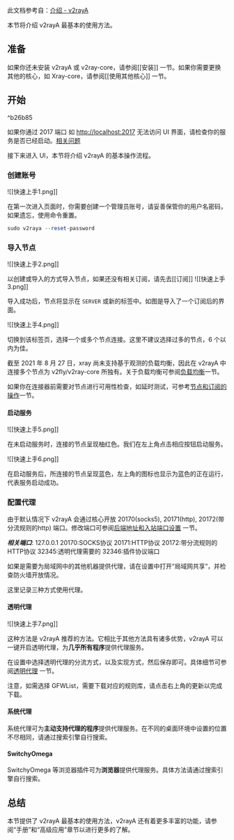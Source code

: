 此文档参考自：[介绍 - v2rayA](https://v2raya.org/docs/prologue/introduction/)

本节将介绍 v2rayA 最基本的使用方法。

## 准备

如果你还未安装 v2rayA 或 v2ray-core，请参阅[[安装]] 一节。如果你需要更换其他的核心，如 Xray-core，请参阅[[使用其他核心]] 一节。

## 开始

^b26b85

如果你通过 2017 端口 如 [http://localhost:2017](http://localhost:2017/) 无法访问 UI 界面，请检查你的服务是否已经启动。[相关问题](https://github.com/v2rayA/v2rayA/issues/237)

接下来进入 UI，本节将介绍 v2rayA 的基本操作流程。

### 创建账号

![[快速上手1.png]]

在第一次进入页面时，你需要创建一个管理员账号，请妥善保管你的用户名密码，如果遗忘，使用命令重置。
```php
sudo v2raya --reset-password
```

### 导入节点

![[快速上手2.png]]

以创建或导入的方式导入节点，如果还没有相关订阅，请先去[[订阅]]
![[快速上手3.png]]

导入成功后，节点将显示在 `SERVER` 或新的标签中。如图是导入了一个订阅后的界面。

![[快速上手4.png]]

切换到该标签页，选择一个或多个节点连接。这里不建议选择过多的节点，6 个以内为佳。

截至 2021 年 8 月 27 日，xray 尚未支持基于观测的负载均衡，因此在 v2rayA 中连接多个节点为 v2fly/v2ray-core 所独有。关于负载均衡可参阅[负载均衡](https://v2raya.org/docs/manual/loadbalance/)一节。

如果你在连接器前需要对节点进行可用性检查，如延时测试，可参考[节点和订阅的操作](https://v2raya.org/docs/manual/manipulation/)一节。

#### 启动服务

![[快速上手5.png]]

在未启动服务时，连接的节点呈现柚红色。我们在左上角点击相应按钮启动服务。

![[快速上手6.png]]

在启动服务后，所连接的节点呈现蓝色，左上角的图标也显示为蓝色的正在运行，代表服务启动成功。

### 配置代理

由于默认情况下 v2rayA 会通过核心开放 20170(socks5), 20171(http), 20172(带分流规则的http) 端口。修改端口可参阅[后端地址和入站端口设置](https://v2raya.org/docs/manual/address-port/) 一节。

***相关端口***:  127.0.0.1     20170:SOCKS协议
                        20171:HTTP协议
                        20172:带分流规则的HTTP协议
                        32345:透明代理需要的
                        32346:插件协议端口
                        
如果是需要为局域网中的其他机器提供代理，请在设置中打开“局域网共享”，并检查防火墙开放情况。

这里记录三种方式使用代理。

#### 透明代理

![[快速上手7.png]]

这种方法是 v2rayA 推荐的方法。它相比于其他方法具有诸多优势，v2rayA 可以一键开启透明代理，为**几乎所有程序**提供代理服务。

在设置中选择透明代理的分流方式，以及实现方式，然后保存即可。具体细节可参阅[透明代理](https://v2raya.org/docs/manual/transparent-proxy/) 一节。

注意，如需选择 GFWList，需要下载对应的规则库，请点击右上角的更新以完成下载。

#### 系统代理

系统代理可为**主动支持代理的程序**提供代理服务。在不同的桌面环境中设置的位置不尽相同，请通过搜索引擎自行搜索。

#### SwitchyOmega

SwitchyOmega 等浏览器插件可为**浏览器**提供代理服务。具体方法请通过搜索引擎自行搜索。

## 总结

本节提供了 v2rayA 最基本的使用方法，v2rayA 还有着更多丰富的功能，请参阅“手册”和“高级应用”章节以进行更多的了解。